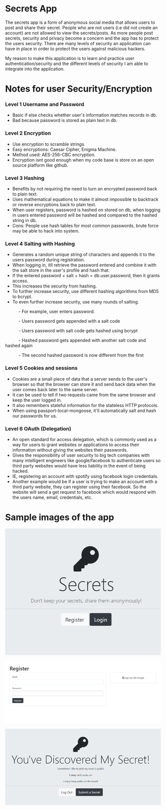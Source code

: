 # Secrets App
The secrets app is a form of anonymous social media that allows users to post and share their secret. People who are not users (i.e did not create an account) are not allowed to view the secrets/posts. As more people post secrets, security and privacy become a concern and the app has to protect the users security. There are many levels of security an application can have in place in order to protect the users against malicious hackers.

My reason to make this application is to learn and practice user authentication/security and the different levels of security I am able to integrate into the application.


# Notes for user Security/Encryption
### Level 1 Username and Password
- Basic if else checks whether user's information matches records in db.
- Bad because password is stored as plain text in db.

### Level 2 Encryption
- Use encryption to scramble strings.
- Easy encryptions: Caesar Cipher, Enigma Machine.
- Method used: AES-256-CBC encryption.
- Encryption isnt good enough when my code base is store on an open source platform like github.

### Level 3 Hashing
- Benefits by not requiring the need to turn an encrypted password back to plain text.
- Uses mathematical equations to make it almost impossible to backtrack or reverse encryptions back to plain text.
- When user registers, password is hashed on stored on db, when logging in users entered password will be hashed and compared to the hashed string in db.
- Cons: People use hash tables for most common passwords, brute force may be able to hack into system.

### Level 4 Salting with Hashing
- Generates a random unique string of characters and appends it to the users password during registration.
- When logging in, itll retrieve the password entered and combine it with the salt store in the user's profile and hash that.
- If the entered password + salt + hash = db.user.password, then it grants access.
- This increases the security from hashing.
- To further increase security, use different hashing algorithms from MD5 to bcrypt.
- To even further increase security, use many rounds of salting.

&nbsp;&nbsp;&nbsp;&nbsp;&nbsp;&nbsp;&nbsp;&nbsp;&nbsp;&nbsp; - For example, user enters password.

&nbsp;&nbsp;&nbsp;&nbsp;&nbsp;&nbsp;&nbsp;&nbsp;&nbsp;&nbsp; - Users password gets appended with a salt code

&nbsp;&nbsp;&nbsp;&nbsp;&nbsp;&nbsp;&nbsp;&nbsp;&nbsp;&nbsp; - Users password with salt code gets hashed using bcrypt

&nbsp;&nbsp;&nbsp;&nbsp;&nbsp;&nbsp;&nbsp;&nbsp;&nbsp;&nbsp; - Hashed password gets appended with another salt code and hashed again 

&nbsp;&nbsp;&nbsp;&nbsp;&nbsp;&nbsp;&nbsp;&nbsp;&nbsp;&nbsp; - The second hashed password is now different from the first

### Level 5 Cookies and sessions
- Cookies are a small piece of data that a server sends to the user's browser so that the browser can store it and send back data when the user comes back later to the same server.
- It can be used to tell if two requests came from the same browser and keep the user logged in.
- It also remembers stateful information for the stateless HTTP protocols.
- When using passport-local-mongoose, it'll automatically salt and hash our passwords for us.

### Level 6 OAuth (Delegation)
- An open standard for access delegation, which is commonly used as a way for users to grant websites or applications to access their information without giving the websites their passwords.
- Gives the responsibility of user security to big tech companies with many intelligent engineers like google/facebook to authenticate users so third party websites would have less liability in the event of being hacked.
- IE, registering an account with spotify using facebook login credentials.
- Another example would be if a user is trying to make an account with a third party website, they can register using their facebook. So the website will send a get request to facebook which would respond with the users name, email, credentials, etc.

# Sample images of the app
 
![alt text](https://github.com/wangscs/SecretsApp/blob/master/images/HomePage.PNG "Home Page")

![alt text](https://github.com/wangscs/SecretsApp/blob/master/images/RegisterPage.PNG "Registration Page")

![alt text](https://github.com/wangscs/SecretsApp/blob/master/images/SecretsPage.PNG "Secrets Page")

